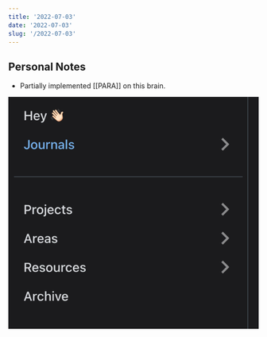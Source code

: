 ```yaml
---
title: '2022-07-03'
date: '2022-07-03'
slug: '/2022-07-03'
---
```


## Personal Notes

- Partially implemented [[PARA]] on this brain.

![](../Assets/Pasted%20image%2020220703211022.png)
